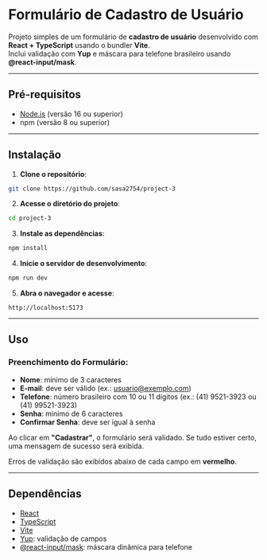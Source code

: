 # Formulário de Cadastro de Usuário

Projeto simples de um formulário de **cadastro de usuário** desenvolvido com **React + TypeScript** usando o bundler **Vite**.  
Inclui validação com **Yup** e máscara para telefone brasileiro usando **@react-input/mask**.

---

## Pré-requisitos

- [Node.js](https://nodejs.org/) (versão 16 ou superior)  
- npm (versão 8 ou superior)

---

## Instalação

1. **Clone o repositório**:

```bash
git clone https://github.com/sasa2754/project-3
````

2. **Acesse o diretório do projeto**:

```bash
cd project-3
```

3. **Instale as dependências**:

```bash
npm install
```

4. **Inicie o servidor de desenvolvimento**:

```bash
npm run dev
```

5. **Abra o navegador e acesse**:

```
http://localhost:5173
```

---

## Uso

### Preenchimento do Formulário:

* **Nome**: mínimo de 3 caracteres
* **E-mail**: deve ser válido (ex.: [usuario@exemplo.com](mailto:usuario@exemplo.com))
* **Telefone**: número brasileiro com 10 ou 11 dígitos (ex.: (41) 9521-3923 ou (41) 99521-3923)
* **Senha**: mínimo de 6 caracteres
* **Confirmar Senha**: deve ser igual à senha

 Ao clicar em **"Cadastrar"**, o formulário será validado.
Se tudo estiver certo, uma mensagem de sucesso será exibida.

 Erros de validação são exibidos abaixo de cada campo em **vermelho**.

---

## Dependências

* [React](https://reactjs.org/)
* [TypeScript](https://www.typescriptlang.org/)
* [Vite](https://vitejs.dev/)
* [Yup](https://github.com/jquense/yup): validação de campos
* [@react-input/mask](https://github.com/siunov/react-input-mask): máscara dinâmica para telefone


